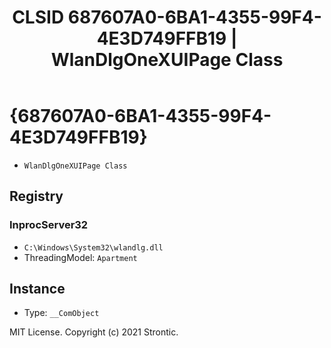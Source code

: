 ﻿---
title: "CLSID 687607A0-6BA1-4355-99F4-4E3D749FFB19 | WlanDlgOneXUIPage Class"
excerpt: What is COM-Object CLSID 687607A0-6BA1-4355-99F4-4E3D749FFB19?
---

# {687607A0-6BA1-4355-99F4-4E3D749FFB19}

* `WlanDlgOneXUIPage Class`

## Registry


### InprocServer32

* `C:\Windows\System32\wlandlg.dll`
* ThreadingModel: `Apartment`

## Instance

* Type: `__ComObject`

MIT License. Copyright (c) 2021 Strontic.


